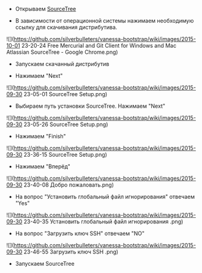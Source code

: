 * Открываем [SourceTree](https://www.sourcetreeapp.com/)

* В зависимости от операционной системы нажимаем необходимую ссылку для скачивания дистрибутива.

![](https://github.com/silverbulleters/vanessa-bootstrap/wiki/images/2015-10-01 23-20-24 Free Mercurial and Git Client for Windows and Mac   Atlassian SourceTree - Google Chrome.png)

* Запускаем скачанный дистрибутив

* Нажимаем "Next"

![](https://github.com/silverbulleters/vanessa-bootstrap/wiki/images/2015-09-30 23-05-01 SourceTree Setup.png)

* Выбираем путь установки SourceTree. Нажимаем "Next"

![](https://github.com/silverbulleters/vanessa-bootstrap/wiki/images/2015-09-30 23-05-26 SourceTree Setup.png)

* Нажимаем "Finish"

![](https://github.com/silverbulleters/vanessa-bootstrap/wiki/images/2015-09-30 23-36-15 SourceTree Setup.png)

* Нажимаем "Вперёд"

![](https://github.com/silverbulleters/vanessa-bootstrap/wiki/images/2015-09-30 23-40-08 Добро пожаловать.png)

* На вопрос "Установить глобальный файл игнорирования" отвечаем "Yes"

![](https://github.com/silverbulleters/vanessa-bootstrap/wiki/images/2015-09-30 23-40-35 Установить глобальный файл игнорирования .png)

* На вопрос "Загрузить ключ SSH" отвечаем "NO"

![](https://github.com/silverbulleters/vanessa-bootstrap/wiki/images/2015-09-30 23-46-55 Загрузить ключ SSH .png)

* Запускаем SourceTree
